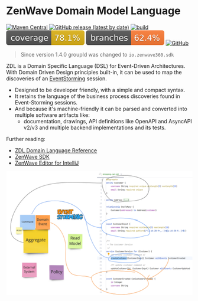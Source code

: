 ZenWave Domain Model Language
=====================================


[![Maven Central](https://img.shields.io/maven-central/v/io.zenwave360.sdk/zdl-jvm.svg?label=Maven%20Central&logo=apachemaven)](https://search.maven.org/artifact/io.zenwave360.sdk/zdl-jvm)
[![GitHub release (latest by date)](https://img.shields.io/github/v/release/ZenWave360/zdl-jvm?logo=GitHub)](https://github.com/ZenWave360/zdl-jvm/releases)
[![build](https://github.com/ZenWave360/zdl-jvm/workflows/Build%20and%20Publish%20Maven%20Snapshots/badge.svg)](https://github.com/ZenWave360/zdl-jvm/actions/workflows/publish-maven-snapshots.yml)
[![coverage](https://raw.githubusercontent.com/ZenWave360/zdl-jvm/badges/jacoco.svg)](https://github.com/ZenWave360/zdl-jvm/actions/workflows/build.yml)
[![branches coverage](https://raw.githubusercontent.com/ZenWave360/zdl-jvm/badges/branches.svg)](https://github.com/ZenWave360/zdl-jvm/actions/workflows/main.yml)
[![GitHub](https://img.shields.io/github/license/ZenWave360/zdl-jvm)](https://github.com/ZenWave360/zdl-jvm/blob/main/LICENSE)

> Since version 1.4.0 groupId was changed to `io.zenwave360.sdk`

ZDL is a Domain Specific Language (DSL) for Event-Driven Architectures. With Domain Driven Design principles built-in, it can be used to map the discoveries of an [EventStorming](https://www.eventstorming.com/) session.

- Designed to be developer friendly, with a simple and compact syntax.
- It retains the language of the business process discoveries found in Event-Storming sessions.
- And because it's machine-friendly it can be parsed and converted into multiple software artifacts like: 
  - documentation, drawings, API definitions like OpenAPI and AsyncAPI v2/v3 and multiple backend implementations and its tests.

Further reading:
- [ZDL Domain Language Reference](https://zenwave360.github.io/docs/event-driven-design/zenwave-domain-language)
- [ZenWave SDK](https://zenwave360.github.io/zenwave-sdk/)
- [ZenWave Editor for IntelliJ](https://zenwave360.github.io/plugin/)

![EventStorming ZDL](docs/EvenStorming-ZDL.png)

